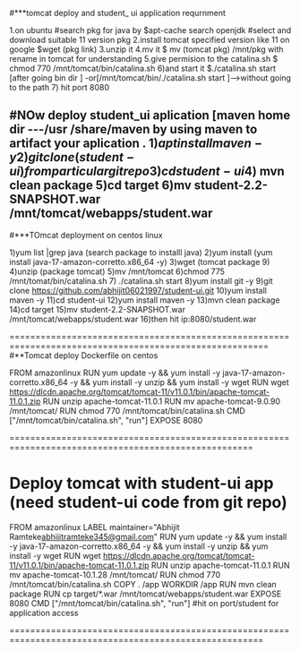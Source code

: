 #***tomcat deploy and  student_ ui  application requrnment

1.on ubuntu
#search pkg for java by $apt-cache search openjdk 
#select and download suitable  11 version pkg
2.install tomcat specified version like 11 on google $wget (pkg link)
3.unzip it
4.mv it $ mv (tomcat pkg) /mnt/pkg with rename in tomcat for understanding 
5.give permision to the catalina.sh $ chmod 770 /mnt/tomcat/bin/catalina.sh
6)and start it $./catalina.sh start  [after going bin dir ]  -or[/mnt/tomcat/bin/./catalina.sh start ]-->without going to the path
7) hit port 8080 

#NOw deploy student_ui aplication  [maven home dir ---/usr /share/maven
by using maven to artifact your aplication .
1)$apt install maven  -y
2)git clone (student-ui) from particular git repo
3)cd student-ui
4)$ mvn clean package 
5)cd target
6)mv student-2.2-SNAPSHOT.war /mnt/tomcat/webapps/student.war
------------------------------------------------------------------------------------------------------------------------------------------------------------------------------------------------------------
#***TOmcat deployment on centos linux 

1)yum list |grep java   (search package to installl java)
2)yum install (yum install java-17-amazon-corretto.x86_64 -y)
3)wget (tomcat package 9)
4)unzip (package tomcat)
5)mv /mnt/tomcat
6)chmod 775 /mnt/tomat/bin/catalina.sh 
7) ./catalina.sh start
8)yum install git -y
9)git clone https://github.com/abhijit06021997/student-ui.git
10)yum install maven -y
11)cd student-ui
12)yum install maven -y
13)mvn clean package
14)cd target
15)mv student-2.2-SNAPSHOT.war /mnt/tomcat/webapps/student.war
16)then hit ip:8080/student.war

========================================================================================================
#**Tomcat deploy Dockerfile on centos 

FROM amazonlinux
RUN yum update -y && yum install -y java-17-amazon-corretto.x86_64 -y && yum install -y unzip && yum install -y wget
RUN wget https://dlcdn.apache.org/tomcat/tomcat-11/v11.0.1/bin/apache-tomcat-11.0.1.zip
RUN unzip apache-tomcat-11.0.1
RUN mv apache-tomcat-9.0.90 /mnt/tomcat/
RUN chmod 770 /mnt/tomcat/bin/catalina.sh
CMD ["/mnt/tomcat/bin/catalina.sh", "run"]
EXPOSE 8080                                  			

=====================================================================================================

# Deploy tomcat with student-ui app (need student-ui code from git repo)           

FROM amazonlinux
LABEL maintainer="Abhijit Ramteke<abhijitramteke345@gmail.com>"
RUN yum update -y && yum install -y java-17-amazon-corretto.x86_64 -y && yum install -y unzip && yum install -y wget
RUN wget https://dlcdn.apache.org/tomcat/tomcat-11/v11.0.1/bin/apache-tomcat-11.0.1.zip
RUN unzip apache-tomcat-11.0.1
RUN mv apache-tomcat-10.1.28 /mnt/tomcat/
RUN chmod 770 /mnt/tomcat/bin/catalina.sh
COPY . /app
WORKDIR /app
RUN mvn clean package
RUN cp target/*.war /mnt/tomcat/webapps/student.war
EXPOSE 8080
CMD ["/mnt/tomcat/bin/catalina.sh", "run"]				#hit on port/student     for application access

=======================================================================================================

